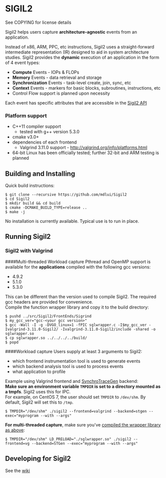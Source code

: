 # SIGIL2
See COPYING for license details

Sigil2 helps users capture **architecture-agnostic** events from an application.

Instead of x86, ARM, PPC, etc instructions, 
Sigil2 uses a straight-forward intermediate representation (IR) designed
to aid in system architecture studies. Sigil2 provides the **dynamic** execution
of an application in the form of 4 event types:
* **Compute** Events - IOPs & FLOPs
* **Memory** Events - data retrieval and storage
* **Synchronization** Events - task-level create, join, sync, etc
* **Context** Events - markers for basic blocks, subroutines, instructions, etc
* Control Flow support is planned upon necessity

Each event has specific attributes that are accessible in the [Sigil2 API](https://github.com/mdlui/Sigil2/wiki)

### Platform support
* C++11 compiler support
  * tested with g++ version 5.3.0
* cmake v3.0+
* dependencies of each frontend
  * Valgrind 3.11.0 support - http://valgrind.org/info/platforms.html
* 64-bit Linux has been officially tested; further 32-bit and ARM testing is planned

## Building and Installing
Quick build instructions:
```
$ git clone --recursive https://github.com/mdlui/Sigil2 
$ cd Sigil2
$ mkdir build && cd build
$ cmake -DCMAKE_BUILD_TYPE=release ..
$ make -j
```

No installation is currently available. Typical use is to run in place.

## Running Sigil2
### Sigil2 with Valgrind
####Multi-threaded Workload capture
Pthread and OpenMP support is available for the **applications** compiled with the following gcc versions:
* 4.9.2
* 5.1.0
* 5.3.0

This can be different than the version used to compile Sigil2. The required gcc headers are provided for convenience.   
Compile the function wrapper library and copy it to the build directory:
```
$ pushd ../src/Sigil2/FrontEnds/Sigrind
$ my_gcc_ver="gcc-<your gcc version>"
$ gcc -Wall -I -g -DVGO_linux=1 -fPIC sglwrapper.c -I$my_gcc_ver -Ivalgrind-3.11.0-Sigil2/ -Ivalgrind-3.11.0-Sigil2/include -shared -o sglwrapper.so
$ cp sglwrapper.so ../../../../build/
$ popd
```

####Workload capture
Users supply at least 3 arguments to Sigil2:
* which frontend instrumentation tool is used to generate events
* which backend analysis tool is used to process events
* what application to profile

Example using Valgrind frontend and [SynchroTraceGen](http://ece.drexel.edu/faculty/taskin/wiki/vlsilab/index.php/SynchroTrace) backend:  
**Make sure an environment variable `TMPDIR` is set to a directory mounted as a tmpfs**. Sigil2 uses this for IPC.  
For example, on CentOS 7, the user should set `TMPDIR` to `/dev/shm`. By default, Sigil2 will set this to `/tmp`.

`$ TMPDIR="/dev/shm" ./sigil2 --frontend=valgrind --backend=stgen --exec="myprogram --with --args"`

**For multi-threaded capture**, make sure you've [compiled the wrapper library as above](#multi-threaded-workload-capture):

`$ TMPDIR="/dev/shm" LD_PRELOAD="./sglwrapper.so" ./sigil2 --frontend=vg --backend=STGen --exec="myprogram --with --args"`

## Developing for Sigil2
See the [wiki](https://github.com/mdlui/Sigil2/wiki)
